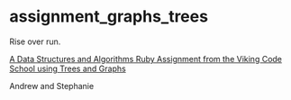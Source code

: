 # assignment_graphs_trees
Rise over run.

[A Data Structures and Algorithms Ruby Assignment from the Viking Code School using Trees and Graphs](http://www.vikingcodeschool.com)

Andrew and Stephanie